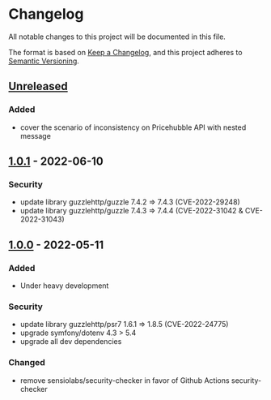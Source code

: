 # Changelog
All notable changes to this project will be documented in this file.

The format is based on [Keep a Changelog](https://keepachangelog.com/en/1.0.0/),
and this project adheres to [Semantic Versioning](https://semver.org/spec/v2.0.0.html).

## [Unreleased]
### Added
- cover the scenario of inconsistency on Pricehubble API with nested message

## [1.0.1] - 2022-06-10
### Security
- update library guzzlehttp/guzzle 7.4.2 => 7.4.3 (CVE-2022-29248)
- update library guzzlehttp/guzzle 7.4.3 => 7.4.4 (CVE-2022-31042 & CVE-2022-31043)

## [1.0.0] - 2022-05-11
### Added
- Under heavy development

### Security
- update library guzzlehttp/psr7 1.6.1 => 1.8.5 (CVE-2022-24775)
- upgrade symfony/dotenv 4.3 > 5.4
- upgrade all dev dependencies

### Changed
- remove sensiolabs/security-checker in favor of Github Actions security-checker

[Unreleased]: https://github.com/antistatique/pricehubble-php-sdk/compare/v1.0.1...HEAD
[1.0.1]: https://github.com/antistatique/pricehubble-php-sdk/compare/v1.0.0...v1.0.1
[1.0.0]: https://github.com/antistatique/pricehubble-php-sdk/releases/tag/v1.0.0
